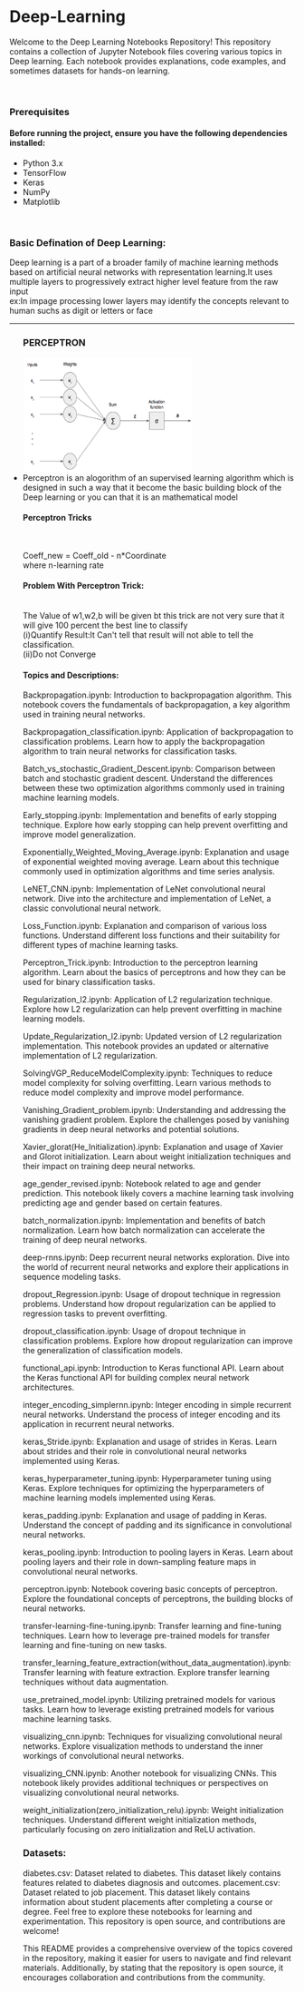 # Deep-Learning
 <p>Welcome to the Deep Learning Notebooks Repository! This repository contains a collection of Jupyter Notebook files covering various topics in Deep learning. Each notebook provides explanations, code examples, and sometimes datasets for hands-on learning.</p>
<br>

<h3>Prerequisites</h3>
<h4>Before running the project, ensure you have the following dependencies installed:</h4>
<ul>
 <li>Python 3.x</li>
 <li>TensorFlow</li>
 <li>Keras</li>
 <li>NumPy</li>
 <li>Matplotlib</li>
</ul>
<br>

<p><h3><b>Basic Defination of Deep Learning:</b></h3>
Deep learning is a part of a broader family of machine learning methods based on artificial neural networks with representation learning.It uses multiple layers to progressively extract higher level feature from the raw input<br>
ex:In impage processing lower layers may identify the concepts relevant to human suchs as digit or letters or face</p>
<hr>

<ul>
  <h3><b>PERCEPTRON</b></h3>
  <img src="Single-Perceptron.jpg" style="height:200px;width:300px";"float">
  <li style="float">Perceptron is an alogorithm of an supervised learning algorithm which is designed in such a way that it become the basic building block of the Deep learning or you can that it is an mathematical model</li>
 <h4>Perceptron Tricks</h4><br>
  <p>Coeff_new = Coeff_old - n*Coordinate        <br> where n-learning rate
  <h4>Problem With Perceptron Trick:</h4><br>
   The Value of w1,w2,b will be given bt this trick are not very sure that it will give 100 percent the best line to classify<br>
   (i)Quantify Result:It Can't tell that result will not able to tell the classification.<br>
   (ii)Do not Converge
  </p>


<h4>Topics and Descriptions:</h4>
Backpropagation.ipynb: Introduction to backpropagation algorithm. This notebook covers the fundamentals of backpropagation, a key algorithm used in training neural networks.

Backpropagation_classification.ipynb: Application of backpropagation to classification problems. Learn how to apply the backpropagation algorithm to train neural networks for classification tasks.

Batch_vs_stochastic_Gradient_Descent.ipynb: Comparison between batch and stochastic gradient descent. Understand the differences between these two optimization algorithms commonly used in training machine learning models.

Early_stopping.ipynb: Implementation and benefits of early stopping technique. Explore how early stopping can help prevent overfitting and improve model generalization.

Exponentially_Weighted_Moving_Average.ipynb: Explanation and usage of exponential weighted moving average. Learn about this technique commonly used in optimization algorithms and time series analysis.

LeNET_CNN.ipynb: Implementation of LeNet convolutional neural network. Dive into the architecture and implementation of LeNet, a classic convolutional neural network.

Loss_Function.ipynb: Explanation and comparison of various loss functions. Understand different loss functions and their suitability for different types of machine learning tasks.

Perceptron_Trick.ipynb: Introduction to the perceptron learning algorithm. Learn about the basics of perceptrons and how they can be used for binary classification tasks.

Regularization_l2.ipynb: Application of L2 regularization technique. Explore how L2 regularization can help prevent overfitting in machine learning models.

Update_Regularization_l2.ipynb: Updated version of L2 regularization implementation. This notebook provides an updated or alternative implementation of L2 regularization.

SolvingVGP_ReduceModelComplexity.ipynb: Techniques to reduce model complexity for solving overfitting. Learn various methods to reduce model complexity and improve model performance.

Vanishing_Gradient_problem.ipynb: Understanding and addressing the vanishing gradient problem. Explore the challenges posed by vanishing gradients in deep neural networks and potential solutions.

Xavier_glorat(He_Initialization).ipynb: Explanation and usage of Xavier and Glorot initialization. Learn about weight initialization techniques and their impact on training deep neural networks.

age_gender_revised.ipynb: Notebook related to age and gender prediction. This notebook likely covers a machine learning task involving predicting age and gender based on certain features.

batch_normalization.ipynb: Implementation and benefits of batch normalization. Learn how batch normalization can accelerate the training of deep neural networks.

deep-rnns.ipynb: Deep recurrent neural networks exploration. Dive into the world of recurrent neural networks and explore their applications in sequence modeling tasks.

dropout_Regression.ipynb: Usage of dropout technique in regression problems. Understand how dropout regularization can be applied to regression tasks to prevent overfitting.

dropout_classification.ipynb: Usage of dropout technique in classification problems. Explore how dropout regularization can improve the generalization of classification models.

functional_api.ipynb: Introduction to Keras functional API. Learn about the Keras functional API for building complex neural network architectures.

integer_encoding_simplernn.ipynb: Integer encoding in simple recurrent neural networks. Understand the process of integer encoding and its application in recurrent neural networks.

keras_Stride.ipynb: Explanation and usage of strides in Keras. Learn about strides and their role in convolutional neural networks implemented using Keras.

keras_hyperparameter_tuning.ipynb: Hyperparameter tuning using Keras. Explore techniques for optimizing the hyperparameters of machine learning models implemented using Keras.

keras_padding.ipynb: Explanation and usage of padding in Keras. Understand the concept of padding and its significance in convolutional neural networks.

keras_pooling.ipynb: Introduction to pooling layers in Keras. Learn about pooling layers and their role in down-sampling feature maps in convolutional neural networks.

perceptron.ipynb: Notebook covering basic concepts of perceptron. Explore the foundational concepts of perceptrons, the building blocks of neural networks.

transfer-learning-fine-tuning.ipynb: Transfer learning and fine-tuning techniques. Learn how to leverage pre-trained models for transfer learning and fine-tuning on new tasks.

transfer_learning_feature_extraction(without_data_augmentation).ipynb: Transfer learning with feature extraction. Explore transfer learning techniques without data augmentation.

use_pretrained_model.ipynb: Utilizing pretrained models for various tasks. Learn how to leverage existing pretrained models for various machine learning tasks.

visualizing_cnn.ipynb: Techniques for visualizing convolutional neural networks. Explore visualization methods to understand the inner workings of convolutional neural networks.

visualizing_CNN.ipynb: Another notebook for visualizing CNNs. This notebook likely provides additional techniques or perspectives on visualizing convolutional neural networks.

weight_initialization(zero_initialization_relu).ipynb: Weight initialization techniques. Understand different weight initialization methods, particularly focusing on zero initialization and ReLU activation.

<h3>Datasets:</h3>
diabetes.csv: Dataset related to diabetes. This dataset likely contains features related to diabetes diagnosis and outcomes.
placement.csv: Dataset related to job placement. This dataset likely contains information about student placements after completing a course or degree.
Feel free to explore these notebooks for learning and experimentation. This repository is open source, and contributions are welcome!

This README provides a comprehensive overview of the topics covered in the repository, making it easier for users to navigate and find relevant materials. Additionally, by stating that the repository is open source, it encourages collaboration and contributions from the community.
 
